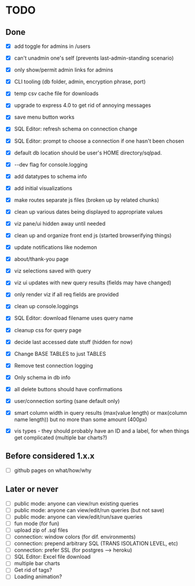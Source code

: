 # TODO

## Done
- [x] add toggle for admins in /users  
- [x] can't unadmin one's self (prevents last-admin-standing scenario)  
- [x] only show/permit admin links for admins  
- [x] CLI tooling (db folder, admin, encryption phrase, port)  
- [x] temp csv cache file for downloads  
- [x] upgrade to express 4.0 to get rid of annoying messages  
- [x] save menu button works  
- [x] SQL Editor: refresh schema on connection change  
- [x] SQL Editor: prompt to choose a connection if one hasn't been chosen  
- [x] default db location should be user's HOME directory/sqlpad.  
- [x] --dev flag for console.logging  
- [x] add datatypes to schema info  
- [x] add initial visualizations  
- [x] make routes separate js files (broken up by related chunks)  
- [x] clean up various dates being displayed to appropriate values  
- [x] viz pane/ui hidden away until needed  
- [x] clean up and organize front end js (started browserifying things)  
- [x] update notifications like nodemon  
- [x] about/thank-you page  
- [x] viz selections saved with query
- [x] viz ui updates with new query results (fields may have changed)  
- [x] only render viz if all req fields are provided
- [x] clean up console.loggings
- [x] SQL Editor: download filename uses query name  
- [x] cleanup css for query page
- [x] decide last accessed date stuff (hidden for now)
- [x] Change BASE TABLES to just TABLES
- [x] Remove test connection logging
- [x] Only schema in db info
- [x] all delete buttons should have confirmations
- [x] user/connection sorting (sane default only)
- [x] smart column width in query results (max(value length) or max(column name length)) but no more than some amount (400px)
- [x] vis types - they should probably have an ID and a label, for when things get complicated (multiple bar charts?)


## Before considered 1.x.x  
- [ ] github pages on what/how/why  


## Later or never
- [ ] public mode: anyone can view/run existing queries
- [ ] public mode: anyone can view/edit/run queries (but not save)
- [ ] public mode: anyone can view/edit/run/save queries
- [ ] fun mode (for fun)
- [ ] upload zip of .sql files
- [ ] connection: window colors (for dif. environments)  
- [ ] connection: prepend arbitrary SQL (TRANS ISOLATION LEVEL, etc)  
- [ ] connection: prefer SSL (for postgres --> heroku)  
- [ ] SQL Editor: Excel file download  
- [ ] multiple bar charts
- [ ] Get rid of tags?
- [ ] Loading animation?
